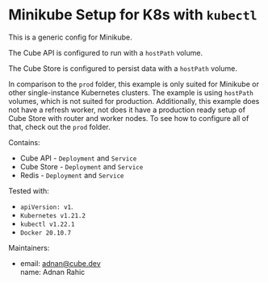# Minikube Setup for K8s with `kubectl`

This is a generic config for Minikube.

The Cube API is configured to run with a `hostPath` volume.

The Cube Store is configured to persist data with a `hostPath` volume.

In comparison to the `prod` folder, this example is only suited for Minikube or other single-instance Kubernetes clusters. The example is using `hostPath` volumes, which is not suited for production. Additionally, this example does not have a refresh worker, not does it have a production ready setup of Cube Store with router and worker nodes. To see how to configure all of that, check out the `prod` folder.

Contains:
- Cube API - `Deployment` and `Service`
- Cube Store - `Deployment` and `Service`
- Redis - `Deployment` and `Service`

Tested with:
- `apiVersion: v1`.
- `Kubernetes v1.21.2`
- `kubectl v1.22.1`
- `Docker 20.10.7`

Maintainers:
- email: adnan@cube.dev  
  name: Adnan Rahic
